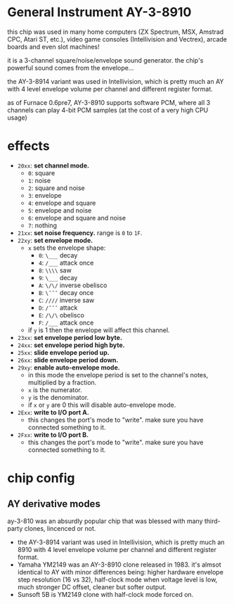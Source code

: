 # General Instrument AY-3-8910

this chip was used in many home computers (ZX Spectrum, MSX, Amstrad CPC, Atari ST, etc.), video game consoles (Intellivision and Vectrex), arcade boards and even slot machines!

it is a 3-channel square/noise/envelope sound generator. the chip's powerful sound comes from the envelope...

the AY-3-8914 variant was used in Intellivision, which is pretty much an AY with 4 level envelope volume per channel and different register format.

as of Furnace 0.6pre7, AY-3-8910 supports software PCM, where all 3 channels can play 4-bit PCM samples (at the cost of a very high CPU usage)

# effects

- `20xx`: **set channel mode.**
  - `0`: square
  - `1`: noise
  - `2`: square and noise
  - `3`: envelope
  - `4`: envelope and square
  - `5`: envelope and noise
  - `6`: envelope and square and noise
  - `7`: nothing
- `21xx`: **set noise frequency.** range is `0` to `1F`.
- `22xy`: **set envelope mode.**
  - `x` sets the envelope shape:
    - `0`: `\___` decay
    - `4`: `/___` attack once
    - `8`: `\\\\` saw
    - `9`: `\___` decay
    - `A`: `\/\/` inverse obelisco
    - `B`: `\¯¯¯` decay once
    - `C`: `////` inverse saw
    - `D`: `/¯¯¯` attack
    - `E`: `/\/\` obelisco
    - `F`: `/___` attack once
  - if `y` is 1 then the envelope will affect this channel.
- `23xx`: **set envelope period low byte.**
- `24xx`: **set envelope period high byte.**
- `25xx`: **slide envelope period up.**
- `26xx`: **slide envelope period down.**
- `29xy`: **enable auto-envelope mode.**
  - in this mode the envelope period is set to the channel's notes, multiplied by a fraction.
  - `x` is the numerator.
  - `y` is the denominator.
  - if `x` or `y` are 0 this will disable auto-envelope mode.
- `2Exx`: **write to I/O port A.**
  - this changes the port's mode to "write". make sure you have connected something to it.
- `2Fxx`: **write to I/O port B.**
  - this changes the port's mode to "write". make sure you have connected something to it.

# chip config
## AY derivative modes

ay-3-810 was an absurdly popular chip that was blessed with many third-party clones, lincenced or not.

- the AY-3-8914 variant was used in Intellivision, which is pretty much an 8910 with 4 level envelope volume per channel and different register format.
- Yamaha YM2149 was an AY-3-8910 clone released in 1983. it's almsot identical to AY with minor differences being: higher hardware envelope step resolution (16 vs 32), half-clock mode when voltage level is low, much stronger DC offset, cleaner but softer output.
- Sunsoft 5B is YM2149 clone with half-clock mode forced on.
